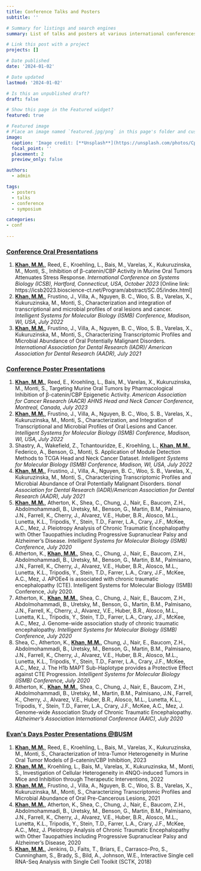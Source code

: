 ```yaml
---
title: Conference Talks and Posters
subtitle: ''

# Summary for listings and search engines
summary: List of talks and posters at various international conferences.

# Link this post with a project
projects: []

# Date published
date: '2024-01-02'

# Date updated
lastmod: '2024-01-02'

# Is this an unpublished draft?
draft: false

# Show this page in the Featured widget?
featured: true

# Featured image
# Place an image named `featured.jpg/png` in this page's folder and customize its options here.
image:
  caption: 'Image credit: [**Unsplash**](https://unsplash.com/photos/CpkOjOcXdUY)'
  focal_point: ''
  placement: 2
  preview_only: false

authors:
  - admin

tags:
  - posters
  - talks
  - conference
  - symposium

categories:
- conf
    
---
```


<h3><u>Conference Oral Presentations </u></h3>
<ol type="1">
  <li><b><u>Khan, M.M.</u></b>, Reed, E., Kroehling, L., Bais, M., Varelas, X., Kukuruzinska, M., Monti, S.,
Inhibition of β-catenin/CBP Activity in Murine Oral Tumors Attenuates Stress Response. <i>International Conference on Systems Biology (ICSB), Hartford, Connecticut, USA, October 2023</i>
[Online link: https://icsb2023.bioscience-ct.net/Program/abstract/SC.05/index.html]</li>
  <li> <b><u>Khan, M.M.</u></b>, Frustino, J., Villa, A., Nguyen, B. C., Woo, S. B., Varelas, X., Kukuruzinska, M., Monti, S., Characterization and integration of transcriptional and microbial profiles of oral lesions and cancer. <i>Intelligent Systems for Molecular Biology (ISMB) Conference, Madison, WI, USA, July 2022</i></li>
  <li><b><u>Khan, M.M.</u></b>, Frustino, J., Villa, A., Nguyen, B. C., Woo, S. B., Varelas, X., Kukuruzinska, M., Monti, S., Characterizing Transcriptomic Profiles and Microbial Abundance of Oral Potentially Malignant Disorders. <i>International Association for Dental Research (IADR)/ American Association for Dental Research (AADR), July 2021</i></li>
</ol>

<h3><u>Conference Poster Presentations</u></h3>
<ol type="1">
  <li><b><u>Khan, M.M.</u></b>, Reed, E., Kroehling, L., Bais, M., Varelas, X., Kukuruzinska, M., Monti, S., Targeting Murine Oral Tumors by Pharmacological Inhibition of β-catenin/CBP Epigenetic Activity. <i>American Association for Cancer Research (AACR) AHNS Head and Neck Cancer Conference, Montreal, Canada, July 2023</i></li>
  <li><b><u>Khan, M.M.</u></b>, Frustino, J., Villa, A., Nguyen, B. C., Woo, S. B., Varelas, X., Kukuruzinska, M., Monti, S., Characterization, and Integration of Transcriptional and Microbial Profiles of Oral Lesions and Cancer. <i>Intelligent Systems for Molecular Biology (ISMB) Conference, Madison, WI, USA, July 2022</i></li>
  <li>Shastry, A., Wakefield, Z., Tchantouridze, E., Kroehling, L., <b><u>Khan, M.M.</u></b>, Federico, A., Benson, G., Monti, S. Application of Module Detection Methods to TCGA Head and Neck Cancer Dataset. <i>Intelligent Systems for Molecular Biology (ISMB) Conference, Madison, WI, USA, July 2022</i></li>
  <li><b><u>Khan, M.M.</u></b>, Frustino, J., Villa, A., Nguyen, B. C., Woo, S. B., Varelas, X., Kukuruzinska, M., Monti, S., Characterizing Transcriptomic Profiles and Microbial Abundance of Oral Potentially Malignant Disorders. <i>tional Association for Dental Research (IADR)/American Association for Dental Research (AADR), July 2021</i></li>
  <li><b><u>Khan, M.M.</u></b>, Atherton, K., Shea, C., Chung, J., Nair, E., Baucom, Z.H., Abdolmohammadi, B., Uretsky, M., Benson, G., Martin, B.M., Palmisano, J.N., Farrell, K., Cherry, J., Alvarez, V.E., Huber, B.R., Alosco, M.L., Lunetta, K.L., Tripodis, Y., Stein, T.D., Farrer, L.A., Crary, J.F., McKee, A.C., Mez, J. Pleiotropy Analysis of Chronic Traumatic Encephalopathy with Other Tauopathies including Progressive Supranuclear Palsy and Alzheimer’s Disease. <i>Intelligent Systems for Molecular Biology (ISMB) Conference, July 2020</i></li>
  <li>Atherton, K., <b><u>Khan, M.M.</u></b>, Shea, C., Chung, J., Nair, E., Baucom, Z.H., Abdolmohammadi, B., Uretsky, M., Benson, G., Martin, B.M., Palmisano, J.N., Farrell, K., Cherry, J., Alvarez, V.E., Huber, B.R., Alosco, M.L., Lunetta, K.L., Tripodis, Y., Stein, T.D., Farrer, L.A., Crary, J.F., McKee, A.C., Mez, J. APOEe4 is associated with chronic traumatic encephalopathy (CTE). Intelligent Systems for Molecular Biology (ISMB) Conference, July 2020.</li>
  <li>Atherton, K., <b><u>Khan, M.M.</u></b>, Shea, C., Chung, J., Nair, E., Baucom, Z.H., Abdolmohammadi, B., Uretsky, M., Benson, G., Martin, B.M., Palmisano, J.N., Farrell, K., Cherry, J., Alvarez, V.E., Huber, B.R., Alosco, M.L., Lunetta, K.L., Tripodis, Y., Stein, T.D., Farrer, L.A., Crary, J.F., McKee, A.C., Mez, J. Genome-wide association study of chronic traumatic encephalopathy. <i>Intelligent Systems for Molecular Biology (ISMB) Conference, July 2020</i></li>
  <li>Shea, C., Atherton, K., <b><u>Khan, M.M.</u></b>, Chung, J., Nair, E., Baucom, Z.H., Abdolmohammadi, B., Uretsky, M., Benson, G., Martin, B.M., Palmisano, J.N., Farrell, K., Cherry, J., Alvarez, V.E., Huber, B.R., Alosco, M.L., Lunetta, K.L., Tripodis, Y., Stein, T.D., Farrer, L.A., Crary, J.F., McKee, A.C., Mez, J. The H1b MAPT Sub-Haplotype provides a Protective Effect against CTE Progression. <i>Intelligent Systems for Molecular Biology (ISMB) Conference, July 2020</i></li>
  <li>Atherton, K., <b><u>Khan, M.M.</u></b>, Shea, C., Chung, J., Nair, E., Baucom, Z.H., Abdolmohammadi, B., Uretsky, M., Martin, B.M., Palmisano, J.N., Farrell, K., Cherry, J., Alvarez, V.E., Huber, B.R., Alosco, M.L., Lunetta, K.L., Tripodis, Y., Stein, T.D., Farrer, L.A., Crary, J.F., McKee, A.C., Mez, J. Genome-wide Association Study of Chronic Traumatic Encephalopathy. <i>Alzheimer’s Association International Conference (AAIC), July 2020</i></li>
</ol>

<h3><u>Evan's Days Poster Presentations @BUSM</u></h3>
<ol type="1">
  <li><b><u>Khan, M.M.</u></b>, Reed, E., Kroehling, L., Bais, M., Varelas, X., Kukuruzinska, M., Monti, S., Characterization of Intra-Tumor Heterogeneity in Murine Oral Tumor Models of β-catenin/CBP Inhibition, 2023</li>
  <li><b><u>Khan, M.M.</u></b>, Kroehling, L., Bais, M., Varelas, X., Kukuruzinska, M., Monti, S., Investigation of Cellular Heterogeneity in 4NQO-induced Tumors in Mice and Inhibition through Therapeutic Interventions, 2022</li>
  <li><b><u>Khan, M.M.</u></b>, Frustino, J., Villa, A., Nguyen, B. C., Woo, S. B., Varelas, X., Kukuruzinska, M., Monti, S., Characterizing Transcriptomic Profiles and Microbial Abundance of Oral Pre-Cancerous Lesions, 2021</li>
  <li><b><u>Khan, M.M.</u></b>, Atherton, K., Shea, C., Chung, J., Nair, E., Baucom, Z.H., Abdolmohammadi, B., Uretsky, M., Benson, G., Martin, B.M., Palmisano, J.N., Farrell, K., Cherry, J., Alvarez, V.E., Huber, B.R., Alosco, M.L., Lunetta, K.L., Tripodis, Y., Stein, T.D., Farrer, L.A., Crary, J.F., McKee, A.C., Mez, J. Pleiotropy Analysis of Chronic Traumatic Encephalopathy with Other Tauopathies including Progressive Supranuclear Palsy and Alzheimer’s Disease, 2020</li>
  <li><b><u>Khan, M.M.</u></b>, Jenkins, D., Faits, T., Briars, E., Carrasco-Pro, S., Cunningham, S., Brady, S., Bild, A., Johnson, W.E., Interactive Single cell RNA-Seq Analysis with Single Cell Toolkit (SCTK, 2018)</li>
</ol>
